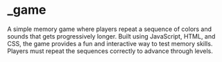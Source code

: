 # _game
A simple memory game where players repeat a sequence of colors and sounds that gets progressively longer. Built using JavaScript, HTML, and CSS, the game provides a fun and interactive way to test memory skills. Players must repeat the sequences correctly to advance through levels.
